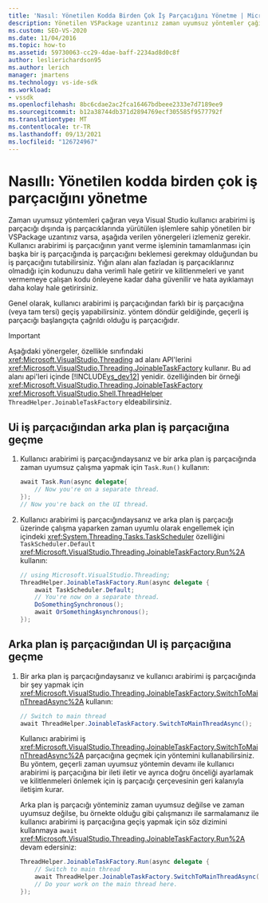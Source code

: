 ```yaml
---
title: 'Nasıl: Yönetilen Kodda Birden Çok İş Parçacığını Yönetme | Microsoft Docs'
description: Yönetilen VSPackage uzantınız zaman uyumsuz yöntemler çağırıyorsa veya kullanıcı arabirimi iş parçacığında işlem varsa kodda birden çok iş parçacığını Visual Studio öğrenin.
ms.custom: SEO-VS-2020
ms.date: 11/04/2016
ms.topic: how-to
ms.assetid: 59730063-cc29-4dae-baff-2234ad8d0c8f
author: leslierichardson95
ms.author: lerich
manager: jmartens
ms.technology: vs-ide-sdk
ms.workload:
- vssdk
ms.openlocfilehash: 8bc6cdae2ac2fca16467bdbeee2333e7d7189ee9
ms.sourcegitcommit: b12a38744db371d2894769ecf305585f9577792f
ms.translationtype: MT
ms.contentlocale: tr-TR
ms.lasthandoff: 09/13/2021
ms.locfileid: "126724967"
---
```

# <a name="how-to-manage-multiple-threads-in-managed-code"></a>Nasıllı: Yönetilen kodda birden çok iş parçacığını yönetme
Zaman uyumsuz yöntemleri çağıran veya Visual Studio kullanıcı arabirimi iş parçacığı dışında iş parçacıklarında yürütülen işlemlere sahip yönetilen bir VSPackage uzantınız varsa, aşağıda verilen yönergeleri izlemeniz gerekir. Kullanıcı arabirimi iş parçacığının yanıt verme işleminin tamamlanması için başka bir iş parçacığında iş parçacığını beklemesi gerekmay olduğundan bu iş parçacığını tutabilirsiniz. Yığın alanı alan fazladan iş parçacıklarınız olmadığı için kodunuzu daha verimli hale getirir ve kilitlenmeleri ve yanıt vermemeye çalışan kodu önleyene kadar daha güvenilir ve hata ayıklamayı daha kolay hale getirirsiniz.

 Genel olarak, kullanıcı arabirimi iş parçacığından farklı bir iş parçacığına (veya tam tersi) geçiş yapabilirsiniz. yöntem döndür geldiğinde, geçerli iş parçacığı başlangıçta çağrıldı olduğu iş parçacığıdır.

> [!IMPORTANT]
> Aşağıdaki yönergeler, özellikle sınıfındaki <xref:Microsoft.VisualStudio.Threading> ad alanı API'lerini <xref:Microsoft.VisualStudio.Threading.JoinableTaskFactory> kullanır. Bu ad alanı api'leri içinde [!INCLUDE[vs_dev12](../extensibility/includes/vs_dev12_md.md)] yenidir. özelliğinden bir örneği <xref:Microsoft.VisualStudio.Threading.JoinableTaskFactory> <xref:Microsoft.VisualStudio.Shell.ThreadHelper> `ThreadHelper.JoinableTaskFactory` eldeabilirsiniz.

## <a name="switch-from-the-ui-thread-to-a-background-thread"></a>Ui iş parçacığından arka plan iş parçacığına geçme

1. Kullanıcı arabirimi iş parçacığındaysanız ve bir arka plan iş parçacığında zaman uyumsuz çalışma yapmak için `Task.Run()` kullanın:

    ```csharp
    await Task.Run(async delegate{
        // Now you're on a separate thread.
    });
    // Now you're back on the UI thread.

    ```

2. Kullanıcı arabirimi iş parçacığındaysanız ve arka plan iş parçacığı üzerinde çalışma yaparken zaman uyumlu olarak engellemek için içindeki <xref:System.Threading.Tasks.TaskScheduler> özelliğini `TaskScheduler.Default` <xref:Microsoft.VisualStudio.Threading.JoinableTaskFactory.Run%2A> kullanın:

    ```csharp
    // using Microsoft.VisualStudio.Threading;
    ThreadHelper.JoinableTaskFactory.Run(async delegate {
        await TaskScheduler.Default;
        // You're now on a separate thread.
        DoSomethingSynchronous();
        await OrSomethingAsynchronous();
    });
    ```

## <a name="switch-from-a-background-thread-to-the-ui-thread"></a>Arka plan iş parçacığından UI iş parçacığına geçme

1. Bir arka plan iş parçacığındaysanız ve kullanıcı arabirimi iş parçacığında bir şey yapmak için <xref:Microsoft.VisualStudio.Threading.JoinableTaskFactory.SwitchToMainThreadAsync%2A> kullanın:

    ```csharp
    // Switch to main thread
    await ThreadHelper.JoinableTaskFactory.SwitchToMainThreadAsync();
    ```

     Kullanıcı arabirimi iş <xref:Microsoft.VisualStudio.Threading.JoinableTaskFactory.SwitchToMainThreadAsync%2A> parçacığına geçmek için yöntemini kullanabilirsiniz. Bu yöntem, geçerli zaman uyumsuz yöntemin devamı ile kullanıcı arabirimi iş parçacığına bir ileti iletir ve ayrıca doğru önceliği ayarlamak ve kilitlenmeleri önlemek için iş parçacığı çerçevesinin geri kalanıyla iletişim kurar.

     Arka plan iş parçacığı yönteminiz zaman uyumsuz değilse ve zaman uyumsuz değilse, bu örnekte olduğu gibi çalışmanızı ile sarmalamanız ile kullanıcı arabirimi iş parçacığına geçiş yapmak için söz dizimini kullanmaya `await` <xref:Microsoft.VisualStudio.Threading.JoinableTaskFactory.Run%2A> devam edersiniz:

    ```csharp
    ThreadHelper.JoinableTaskFactory.Run(async delegate {
        // Switch to main thread
        await ThreadHelper.JoinableTaskFactory.SwitchToMainThreadAsync();
        // Do your work on the main thread here.
    });
    ```
